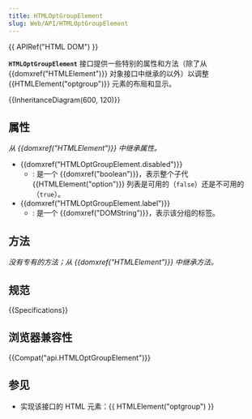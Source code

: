 ```yaml
---
title: HTMLOptGroupElement
slug: Web/API/HTMLOptGroupElement
---
```

{{ APIRef("HTML DOM") }}

**`HTMLOptGroupElement`** 接口提供一些特别的属性和方法（除了从 {{domxref("HTMLElement")}} 对象接口中继承的以外）以调整 {{HTMLElement("optgroup")}} 元素的布局和显示。

{{InheritanceDiagram(600, 120)}}

## 属性

_从 {{domxref("HTMLElement")}} 中继承属性。_

- {{domxref("HTMLOptGroupElement.disabled")}}
  - : 是一个 {{domxref("boolean")}}，表示整个子代 {{HTMLElement("option")}} 列表是可用的（`false`）还是不可用的（`true`）。
- {{domxref("HTMLOptGroupElement.label")}}
  - : 是一个 {{domxref("DOMString")}}，表示该分组的标签。

## 方法

_没有专有的方法；从 {{domxref("HTMLElement")}} 中继承方法。_

## 规范

{{Specifications}}

## 浏览器兼容性

{{Compat("api.HTMLOptGroupElement")}}

## 参见

- 实现该接口的 HTML 元素：{{ HTMLElement("optgroup") }}
